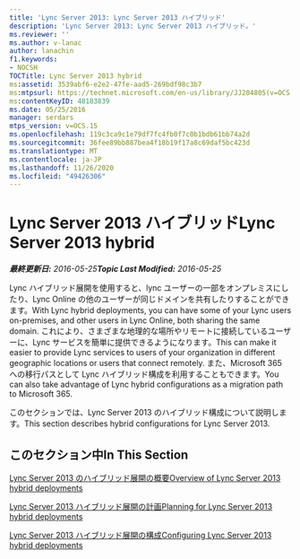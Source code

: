 ```yaml
---
title: 'Lync Server 2013: Lync Server 2013 ハイブリッド'
description: 'Lync Server 2013: Lync Server 2013 ハイブリッド。'
ms.reviewer: ''
ms.author: v-lanac
author: lanachin
f1.keywords:
- NOCSH
TOCTitle: Lync Server 2013 hybrid
ms:assetid: 3539abf6-e2e2-47fe-aad5-269bdf98c3b7
ms:mtpsurl: https://technet.microsoft.com/en-us/library/JJ204805(v=OCS.15)
ms:contentKeyID: 48183839
ms.date: 05/25/2016
manager: serdars
mtps_version: v=OCS.15
ms.openlocfilehash: 119c3ca9c1e79df7fc4fb0f7c0b1bdb61bb74a2d
ms.sourcegitcommit: 36fee89bb887bea4f18b19f17a8c69daf5bc423d
ms.translationtype: MT
ms.contentlocale: ja-JP
ms.lasthandoff: 11/26/2020
ms.locfileid: "49426306"
---
```

# <a name="lync-server-2013-hybrid"></a><span data-ttu-id="44618-103">Lync Server 2013 ハイブリッド</span><span class="sxs-lookup"><span data-stu-id="44618-103">Lync Server 2013 hybrid</span></span>

<div data-xmlns="http://www.w3.org/1999/xhtml">

<div class="topic" data-xmlns="http://www.w3.org/1999/xhtml" data-msxsl="urn:schemas-microsoft-com:xslt" data-cs="https://msdn.microsoft.com/">

<div data-asp="https://msdn2.microsoft.com/asp">



</div>

<div id="mainSection">

<div id="mainBody"><span data-ttu-id="44618-104">

<span> </span></span><span class="sxs-lookup"><span data-stu-id="44618-104">

<span> </span></span></span>

<span data-ttu-id="44618-105">_**最終更新日:** 2016-05-25_</span><span class="sxs-lookup"><span data-stu-id="44618-105">_**Topic Last Modified:** 2016-05-25_</span></span>

<span data-ttu-id="44618-106">Lync ハイブリッド展開を使用すると、lync ユーザーの一部をオンプレミスにしたり、Lync Online の他のユーザーが同じドメインを共有したりすることができます。</span><span class="sxs-lookup"><span data-stu-id="44618-106">With Lync hybrid deployments, you can have some of your Lync users on-premises, and other users in Lync Online, both sharing the same domain.</span></span> <span data-ttu-id="44618-107">これにより、さまざまな地理的な場所やリモートに接続しているユーザーに、Lync サービスを簡単に提供できるようになります。</span><span class="sxs-lookup"><span data-stu-id="44618-107">This can make it easier to provide Lync services to users of your organization in different geographic locations or users that connect remotely.</span></span> <span data-ttu-id="44618-108">また、Microsoft 365 への移行パスとして Lync ハイブリッド構成を利用することもできます。</span><span class="sxs-lookup"><span data-stu-id="44618-108">You can also take advantage of Lync hybrid configurations as a migration path to Microsoft 365.</span></span>

<span data-ttu-id="44618-109">このセクションでは、Lync Server 2013 のハイブリッド構成について説明します。</span><span class="sxs-lookup"><span data-stu-id="44618-109">This section describes hybrid configurations for Lync Server 2013.</span></span>

<div>

## <a name="in-this-section"></a><span data-ttu-id="44618-110">このセクション中</span><span class="sxs-lookup"><span data-stu-id="44618-110">In This Section</span></span>

[<span data-ttu-id="44618-111">Lync Server 2013 のハイブリッド展開の概要</span><span class="sxs-lookup"><span data-stu-id="44618-111">Overview of Lync Server 2013 hybrid deployments</span></span>](lync-server-2013-overview-of-hybrid-deployments.md)

[<span data-ttu-id="44618-112">Lync Server 2013 ハイブリッド展開の計画</span><span class="sxs-lookup"><span data-stu-id="44618-112">Planning for Lync Server 2013 hybrid deployments</span></span>](lync-server-2013-planning-for-hybrid-deployments.md)

[<span data-ttu-id="44618-113">Lync Server 2013 ハイブリッド展開の構成</span><span class="sxs-lookup"><span data-stu-id="44618-113">Configuring Lync Server 2013 hybrid deployments</span></span>](lync-server-2013-configuring-hybrid-deployments.md)

<span data-ttu-id="44618-114"></div>

</div>

<span> </span>

</div>

</div>

</span><span class="sxs-lookup"><span data-stu-id="44618-114"></div>

</div>

<span> </span>

</div>

</div>

</span></span></div>


